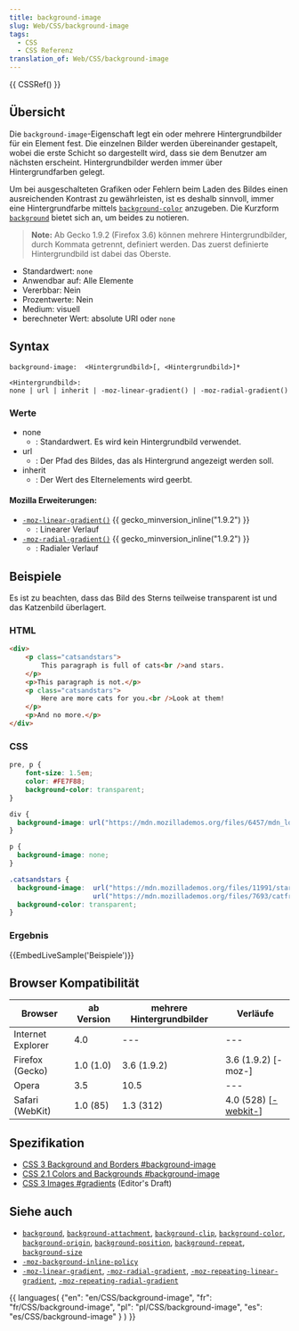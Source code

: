 ```yaml
---
title: background-image
slug: Web/CSS/background-image
tags:
  - CSS
  - CSS Referenz
translation_of: Web/CSS/background-image
---
```

{{ CSSRef() }}

## Übersicht

Die `background-image`-Eigenschaft legt ein oder mehrere Hintergrundbilder für ein Element fest. Die einzelnen Bilder werden übereinander gestapelt, wobei die erste Schicht so dargestellt wird, dass sie dem Benutzer am nächsten erscheint. Hintergrundbilder werden immer über Hintergrundfarben gelegt.

Um bei ausgeschalteten Grafiken oder Fehlern beim Laden des Bildes einen ausreichenden Kontrast zu gewährleisten, ist es deshalb sinnvoll, immer eine Hintergrundfarbe mittels [`background-color`](/de/CSS/background-color "de/CSS/background-color") anzugeben. Die Kurzform [`background`](/de/CSS/background "de/CSS/background") bietet sich an, um beides zu notieren.

> **Note:** Ab Gecko 1.9.2 (Firefox 3.6) können mehrere Hintergrundbilder, durch Kommata getrennt, definiert werden.
> Das zuerst definierte Hintergrundbild ist dabei das Oberste.

- Standardwert: `none`
- Anwendbar auf: Alle Elemente
- Vererbbar: Nein
- Prozentwerte: Nein
- Medium: visuell
- berechneter Wert: absolute URI oder `none`

## Syntax

    background-image:  <Hintergrundbild>[, <Hintergrundbild>]*

    <Hintergrundbild>:
    none | url | inherit | -moz-linear-gradient() | -moz-radial-gradient()

### Werte

- none
  - : Standardwert. Es wird kein Hintergrundbild verwendet.
- url
  - : Der Pfad des Bildes, das als Hintergrund angezeigt werden soll.
- inherit
  - : Der Wert des Elternelements wird geerbt.

#### Mozilla Erweiterungen:

- [`-moz-linear-gradient()`](/de/CSS/-moz-linear-gradient "de/CSS/-moz-linear-gradient") {{ gecko_minversion_inline("1.9.2") }}
  - : Linearer Verlauf
- [`-moz-radial-gradient()`](/de/CSS/-moz-radial-gradient "de/CSS/-moz-radial-gradient") {{ gecko_minversion_inline("1.9.2") }}
  - : Radialer Verlauf

## Beispiele

Es ist zu beachten, dass das Bild des Sterns teilweise transparent ist und das Katzenbild überlagert.

### HTML

```html
<div>
    <p class="catsandstars">
        This paragraph is full of cats<br />and stars.
    </p>
    <p>This paragraph is not.</p>
    <p class="catsandstars">
        Here are more cats for you.<br />Look at them!
    </p>
    <p>And no more.</p>
</div>
```

### CSS

```css
pre, p {
    font-size: 1.5em;
    color: #FE7F88;
    background-color: transparent;
}

div {
  background-image: url("https://mdn.mozillademos.org/files/6457/mdn_logo_only_color.png");
}

p {
  background-image: none;
}

.catsandstars {
  background-image:  url("https://mdn.mozillademos.org/files/11991/startransparent.gif"),
                     url("https://mdn.mozillademos.org/files/7693/catfront.png");
  background-color: transparent;
}
```

### Ergebnis

{{EmbedLiveSample('Beispiele')}}

## Browser Kompatibilität

| Browser           | ab Version | mehrere Hintergrundbilder | Verläufe                                                                                                                                                                             |
| ----------------- | ---------- | ------------------------- | ------------------------------------------------------------------------------------------------------------------------------------------------------------------------------------ |
| Internet Explorer | 4.0        | ---                       | ---                                                                                                                                                                                  |
| Firefox (Gecko)   | 1.0 (1.0)  | 3.6 (1.9.2)               | 3.6 (1.9.2) [-moz-]                                                                                                                                                                  |
| Opera             | 3.5        | 10.5                      | ---                                                                                                                                                                                  |
| Safari (WebKit)   | 1.0 (85)   | 1.3 (312)                 | 4.0 (528) [[-webkit-](http://developer.apple.com/safari/library/documentation/AppleApplications/Reference/SafariCSSRef/Articles/Functions.html#//apple_ref/doc/uid/TP40007955-SW25)] |

## Spezifikation

- [CSS 3 Background and Borders #background-image](http://www.w3.org/TR/css3-background/#background-image)
- [CSS 2.1 Colors and Backgrounds #background-image](http://www.w3.org/TR/CSS21/colors.html#propdef-background-image)
- [CSS 3 Images #gradients](http://dev.w3.org/csswg/css3-images/#gradients-) (Editor's Draft)

## Siehe auch

- [`background`](/de/CSS/background "de/CSS/background"), [`background-attachment`](/de/CSS/background-attachment "de/CSS/background-attachment"), [`background-clip`](/de/CSS/background-clip "de/CSS/background-clip"), [`background-color`](/de/CSS/background-color "de/CSS/background-color"), [`background-origin`](/de/CSS/background-origin "de/CSS/background-origin"), [`background-position`](/de/CSS/background-position "de/CSS/background-position"), [`background-repeat`](/de/CSS/background-repeat "de/CSS/background-repeat"), [`background-size`](/de/CSS/background-size "de/CSS/background-size")
- [`-moz-background-inline-policy`](/de/CSS/-moz-background-inline-policy "de/CSS/-moz-background-inline-policy")
- [`-moz-linear-gradient`](/de/CSS/-moz-linear-gradient "de/CSS/-moz-linear-gradient"), [`-moz-radial-gradient`](/de/CSS/-moz-radial-gradient "de/CSS/-moz-radial-gradient"), [`-moz-repeating-linear-gradient`](/de/CSS/-moz-repeating-linear-gradient "de/CSS/-moz-repeating-linear-gradient"), [`-moz-repeating-radial-gradient`](/de/CSS/-moz-repeating-radial-gradient "de/CSS/-moz-repeating-radial-gradient")

{{ languages( {"en": "en/CSS/background-image", "fr": "fr/CSS/background-image", "pl": "pl/CSS/background-image", "es": "es/CSS/background-image" } ) }}
